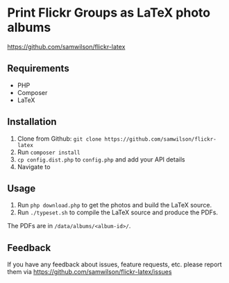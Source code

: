 Print Flickr Groups as LaTeX photo albums
=========================================

https://github.com/samwilson/flickr-latex

## Requirements

* PHP
* Composer
* LaTeX

## Installation

1. Clone from Github: `git clone https://github.com/samwilson/flickr-latex`
2. Run `composer install`
3. `cp config.dist.php` to `config.php` and add your API details
4. Navigate to 

## Usage

1. Run `php download.php` to get the photos and build the LaTeX source.
2. Run `./typeset.sh` to compile the LaTeX source and produce the PDFs.

The PDFs are in `/data/albums/<album-id>/`.

## Feedback

If you have any feedback about issues, feature requests, etc. please report them
via https://github.com/samwilson/flickr-latex/issues
